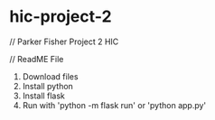 # hic-project-2

// Parker Fisher Project 2 HIC

// ReadME File

1) Download files
2) Install python
3) Install flask
4) Run with 'python -m flask run' or 'python app.py'
